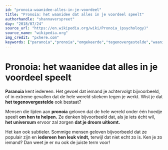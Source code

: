 ```yaml
---
id: "pronoia-waanidee-alles-in-je-voordeel"
title: "Pronoia: het waanidee dat alles in je voordeel speelt"
authorhandle: "shannaverspreet"
day: "2018/07/24"
source_url: "https://en.wikipedia.org/wiki/Pronoia_(psychology)"
source_name: "wikipedia.org"
img_credit: "pxhere.com"
keywords: ["paranoia","pronoia","omgekeerde","tegenovergestelde","waanidee","mentale","ziekte","stoornis","complot","positief"]
---
```

# Pronoia: het waanidee dat alles in je voordeel speelt
**Paranoia** kent iedereen. Het gevoel dat iemand je achtervolgt bijvoorbeeld, of in extreme gevallen dat de hele wereld stiekem tegen je werkt. Wist je dat **het tegenovergestelde** ook bestaat?

Mensen die lijden aan **pronoia** geloven dat de hele wereld onder één hoedje speelt **om hen te helpen.** Ze denken bijvoorbeeld dat, als je iets écht wil, **het universum** ervoor zal zorgen **dat je droom uitkomt.**

Het kan ook subtieler. Sommige mensen geloven bijvoorbeeld dat ze populair zijn en **iedereen hen leuk vindt,** terwijl dat niet echt zo is. Ken je zo iemand? Dan weet je er nu ook de juiste term voor!